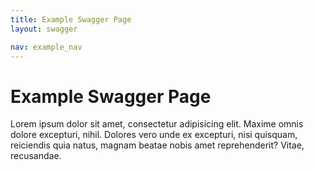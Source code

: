 ```yaml
---
title: Example Swagger Page
layout: swagger

nav: example_nav 
---
```


# Example Swagger Page 

Lorem ipsum dolor sit amet, consectetur adipisicing elit. Maxime omnis dolore excepturi, nihil. Dolores vero unde ex excepturi, nisi quisquam, reiciendis quia natus, magnam beatae nobis amet reprehenderit? Vitae, recusandae.
